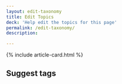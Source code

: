 ```yaml
---
layout: edit-taxonomy
title: Edit Topics
deck: 'Help edit the topics for this page'
permalink: /edit-taxonomy/
description:

---
```


{% include article-card.html %}

## Suggest tags

